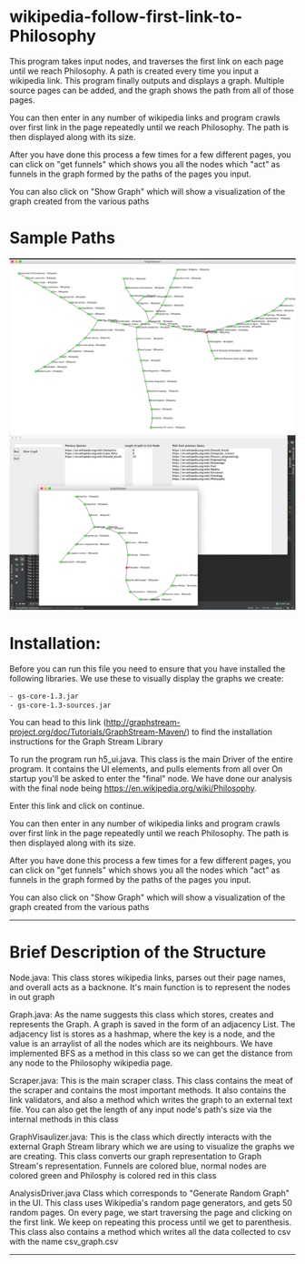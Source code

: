 # wikipedia-follow-first-link-to-Philosophy
This program takes input nodes, and traverses the first link on each page until we reach Philosophy. A path is created every time you input a wikipedia link. This program finally outputs and displays a graph. Multiple source pages can be added, and the graph shows the path from all of those pages.

You can then enter in any number of wikipedia links and program crawls over first link in the page repeatedly until we reach Philosophy. The path is then displayed along with its size. 
 

After you have done this process a few times for a few different pages, you can click on "get funnels" which shows you all the nodes which "act" as funnels in the graph formed by the paths of the pages you input.

You can also click on "Show Graph" which will show a visualization of the graph created from the various paths

# Sample Paths

![](images/sample_1.jpg)
![](images/sample_2.jpg)

# Installation:

Before you can run this file you need to ensure that you have installed the following libraries. We use these to visually display the graphs we create:

	- gs-core-1.3.jar
	- gs-core-1.3-sources.jar

You can head to this link (http://graphstream-project.org/doc/Tutorials/GraphStream-Maven/) to find the installation instructions for the Graph Stream Library


To run the program run h5_ui.java. This class is the main Driver of the entire program. It contains the UI elements, and pulls elements from all over On startup you'll be asked to enter the "final" node. We have done our analysis with the final node being https://en.wikipedia.org/wiki/Philosophy.

Enter this link and click on continue.

You can then enter in any number of wikipedia links and program crawls over first link in the page repeatedly until we reach Philosophy. The path is then displayed along with its size. 
 

After you have done this process a few times for a few different pages, you can click on "get funnels" which shows you all the nodes which "act" as funnels in the graph formed by the paths of the pages you input.

You can also click on "Show Graph" which will show a visualization of the graph created from the various paths

***************************************************************************************************************************

# Brief Description of the Structure

Node.java: 
This class stores wikipedia links, parses out their page names, and overall acts as a backnone. It's main function is to represent the nodes in out graph

Graph.java: 
As the name suggests this class which stores, creates and represents the Graph. A graph is saved in the form of an adjacency List. The adjacency list is stores as a hashmap, where the key is a node, and the value is an arraylist of all the nodes which are its neighbours. We have implemented BFS as a method in this class so we can get the distance from any node to the Philosophy wikipedia page. 

Scraper.java: 
This is the main scraper class. This class contains the meat of the scraper and contains the most important methods. It also contains the link validators, and also a method which writes the graph to an external text file. You can also get the length of any input node's path's size via the internal methods in this class

GraphVisaulizer.java: 
This is the class which directly interacts with the external Graph Stream library which we are using to visualize the graphs we are creating. This class converts our graph representation to Graph Stream's representation. Funnels are colored blue, normal nodes are colored green and Philosphy is colored red in this class

AnalysisDriver.java
Class which corresponds to "Generate Random Graph" in the UI. This class uses Wikipedia's random page generators, and gets 50 random pages. On every page, we start traversing the page and clicking on the first link. We keep on repeating this process until we get to parenthesis. This class also contains a method which writes all the data collected to csv with the name csv_graph.csv

***************************************************************************************************************************
